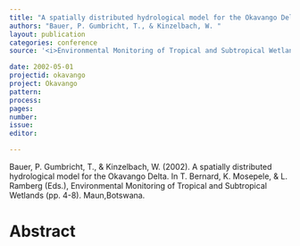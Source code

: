 ```yaml
---
title: "A spatially distributed hydrological model for the Okavango Delta."
authors: "Bauer, P. Gumbricht, T., & Kinzelbach, W. "
layout: publication
categories: conference
source: '<i>Environmental Monitoring of Tropical and Subtropical Wetlands</i>'

date: 2002-05-01
projectid: okavango
project: Okavango
pattern:
process:
pages:
number:
issue:
editor:

---
```


Bauer, P. Gumbricht, T., & Kinzelbach, W. (2002). A spatially distributed hydrological model for the Okavango Delta. In T. Bernard, K. Mosepele, & L. Ramberg (Eds.), Environmental Monitoring of Tropical and Subtropical Wetlands (pp. 4-8). Maun,Botswana.

<h1 class='foot-description'>Abstract</h1>
